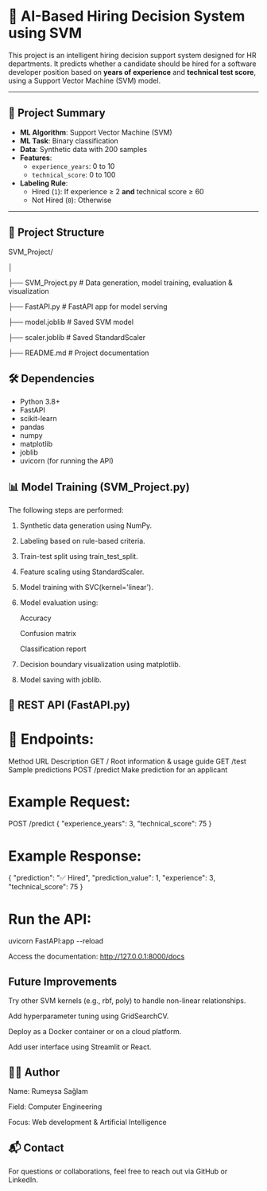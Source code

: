 # 🧠 AI-Based Hiring Decision System using SVM

This project is an intelligent hiring decision support system designed for HR departments. It predicts whether a candidate should be hired for a software developer position based on **years of experience** and **technical test score**, using a Support Vector Machine (SVM) model.

---

## 🚀 Project Summary

- **ML Algorithm**: Support Vector Machine (SVM)
- **ML Task**: Binary classification
- **Data**: Synthetic data with 200 samples
- **Features**:
  - `experience_years`: 0 to 10
  - `technical_score`: 0 to 100
- **Labeling Rule**:
  - Hired (`1`): If experience ≥ 2 **and** technical score ≥ 60
  - Not Hired (`0`): Otherwise

---

## 📂 Project Structure

SVM_Project/

│

├── SVM_Project.py # Data generation, model training, evaluation & visualization

├── FastAPI.py # FastAPI app for model serving

├── model.joblib # Saved SVM model

├── scaler.joblib # Saved StandardScaler

├── README.md # Project documentation


## 🛠 Dependencies

- Python 3.8+
- FastAPI
- scikit-learn
- pandas
- numpy
- matplotlib
- joblib
- uvicorn (for running the API)

## 📊 Model Training (SVM_Project.py)
The following steps are performed:

1. Synthetic data generation using NumPy.

2. Labeling based on rule-based criteria.

3. Train-test split using train_test_split.

4. Feature scaling using StandardScaler.

5. Model training with SVC(kernel='linear').

6. Model evaluation using:

    Accuracy

    Confusion matrix

    Classification report

7. Decision boundary visualization using matplotlib.

8. Model saving with joblib.

## 🔗 REST API (FastAPI.py)
# 📍 Endpoints:
Method	URL	        Description
 GET	   /	      Root information & usage guide
 GET	 /test	    Sample predictions
 POST	 /predict	  Make prediction for an applicant

# Example Request:

POST /predict
{
  "experience_years": 3,
  "technical_score": 75
}

# Example Response:

{
  "prediction": "✅ Hired",
  "prediction_value": 1,
  "experience": 3,
  "technical_score": 75
}

# Run the API:

uvicorn FastAPI:app --reload

Access the documentation: http://127.0.0.1:8000/docs

## Future Improvements
Try other SVM kernels (e.g., rbf, poly) to handle non-linear relationships.

Add hyperparameter tuning using GridSearchCV.

Deploy as a Docker container or on a cloud platform.

Add user interface using Streamlit or React.

## 👩‍💻 Author
Name: Rumeysa Sağlam

Field: Computer Engineering

Focus: Web development & Artificial Intelligence

## 📬 Contact
For questions or collaborations, feel free to reach out via GitHub or LinkedIn.
